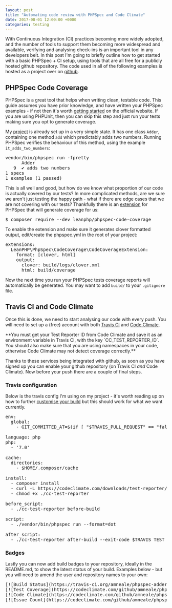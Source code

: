 ```yaml
---
layout: post
title: "Automating code review with PHPSpec and Code Climate"
date: 2017-08-01 12:00:00 +0000
categories: testing
---
```

With Continuous Integration (CI) practices becoming more widely adopted, and the number of tools to support them becoming more widespread and available, verifying and analysing check-ins is an important tool in any developers belt.
In this post I'm going to briefly outline how to get started with a basic PHPSpec + CI setup, using tools that are all free for a publicly hosted github repository. The code used in all of the following examples is hosted as a project over on [github](https://github.com/amneale/phpspec-adder).

## PHPSpec Code Coverage
PHPSpec is a great tool that helps when writing clean, testable code. This guide assumes you have prior knowledge, and have written your PHPSpec examples - if not then it's worth [getting started](http://www.phpspec.net/en/stable/manual/getting-started.html) on the official website. If you are using PHPUnit, then you can skip this step and just run your tests making sure you opt to generate coverage.

My [project](https://github.com/amneale/phpspec-adder) is already set up in a very simple state. It has one class `Adder`, containing one method `add` which predictably adds two numbers. Running PHPSpec verifies the behaviour of this method, using the example `it_adds_two_numbers`:
<pre>
vendor/bin/phpspec run -fpretty
      Adder
   9  ✔ adds two numbers
1 specs 
1 examples (1 passed)    
</pre>

This is all well and good, but how do we know what proportion of our code is actually covered by our tests? In more complicated methods, are we sure we aren't just testing the happy path - what if there are edge cases that we are not covering with our tests? Thankfully there is an [extension](https://github.com/leanphp/phpspec-code-coverage) for PHPSpec that will generate coverage for us:
<pre>$ composer require --dev leanphp/phpspec-code-coverage</pre>

To enable the extension and make sure it generates clover formatted output, edit/create the phpspec.yml in the root of your project:
<pre>
extensions:
  LeanPHP\PhpSpec\CodeCoverage\CodeCoverageExtension:
    format: [clover, html]
    output:
      clover: build/logs/clover.xml
      html: build/coverage
</pre>

Now the next time you run your PHPSpec tests coverage reports will automatically be generated. You may want to add `build/` to your `.gitignore` file.

## Travis CI and Code Climate
Once this is done, we need to start analysing our code with every push. You will need to set up a (free) account with both [Travis CI](https://travis-ci.org) and [Code Climate](https://codeclimate.com/).

<div class="well" markdown="span">
**You must get your Test Reporter ID from Code Climate and save it as an environment variable in Travis CI, with the key `CC_TEST_REPORTER_ID`.
You should also make sure that you are using namespaces in your code, otherwise Code Climate may not detect coverage correctly.**
</div>

Thanks to these services being integrated with github, as soon as you have signed up you can enable your github repository (on Travis CI *and* Code Climate). Now before your push there are a couple of final steps.

### Travis configuration
Below is the travis config I'm using on my project - it's worth reading up on how to further [customise your build](https://docs.travis-ci.com/user/customizing-the-build/) but this should work for what we want currently.
<pre>
env:
  global:
    - GIT_COMMITTED_AT=$(if [ "$TRAVIS_PULL_REQUEST" == "false" ]; then git log -1 --pretty=format:%ct; else git log -1 --skip 1 --pretty=format:%ct; fi)

language: php
php:
  - '7.0'

cache:
  directories:
    - $HOME/.composer/cache

install:
  - composer install
  - curl -L https://codeclimate.com/downloads/test-reporter/test-reporter-latest-linux-amd64 > ./cc-test-reporter
  - chmod +x ./cc-test-reporter

before_script:
  - ./cc-test-reporter before-build

script:
  - ./vendor/bin/phpspec run --format=dot

after_script:
  - ./cc-test-reporter after-build --exit-code $TRAVIS_TEST_RESULT
</pre>

### Badges
Lastly you can now add build badges to your repository, ideally in the README.md, to show the latest status of your build. Examples below - but you will need to amend the user and repository names to your own:
<pre>
[![Build Status](https://travis-ci.org/amneale/phpspec-adder.svg?branch=master)](https://travis-ci.org/amneale/phpspec-adder)
[![Test Coverage](https://codeclimate.com/github/amneale/phpspec-adder/badges/coverage.svg)](https://codeclimate.com/github/amneale/phpspec-adder/coverage)
[![Code Climate](https://codeclimate.com/github/amneale/phpspec-adder/badges/gpa.svg)](https://codeclimate.com/github/amneale/phpspec-adder)
[![Issue Count](https://codeclimate.com/github/amneale/phpspec-adder/badges/issue_count.svg)](https://codeclimate.com/github/amneale/phpspec-adder)
</pre>

